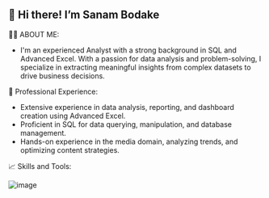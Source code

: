 ## 👋 Hi there! I’m Sanam Bodake

<!--
**SanamBodake/SanamBodake** is a ✨ _special_ ✨ repository because its `README.md` (this file) appears on your GitHub profile.

Here are some ideas to get you started: -->
🤵‍♀️ ABOUT ME:
- I'm an experienced Analyst with a strong background in SQL and Advanced Excel. With a passion for data analysis and problem-solving, I specialize in extracting meaningful insights from complex datasets to drive business decisions.

💼 Professional Experience:
- Extensive experience in data analysis, reporting, and dashboard creation using Advanced Excel.
- Proficient in SQL for data querying, manipulation, and database management.
- Hands-on experience in the media domain, analyzing trends, and optimizing content strategies.

📈 Skills and Tools:

![image](https://github.com/SanamBodake/SanamBodake/assets/73472725/fdcd02d3-55ef-4fd7-8803-280ec8b4f958)




